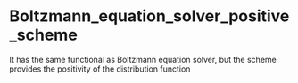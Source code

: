 # Boltzmann_equation_solver_positive_scheme
It has the same functional as Boltzmann equation solver, but the scheme provides the positivity of the distribution function
